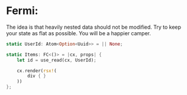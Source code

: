 # Fermi: 



The idea is that heavily nested data should not be modified. Try to keep your state as flat as possible. You will be a happier camper.


```rust
static UserId: Atom<Option<Uuid>> = || None;

static Items: FC<()> = |cx, props| {
    let id = use_read(cx, UserId);

    cx.render(rsx!(
        div { }
    ))
};

```
